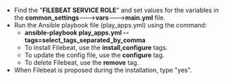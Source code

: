 - Find the "**FILEBEAT SERVICE ROLE**" and set values for the variables in the **common_settings**--->**vars**--->**main.yml** file.
- Run the Ansible playbook file (play_apps.yml) using the command: 
  - **ansible-playbook play_apps.yml --tags=select_tags_separated_by_comma**
  - To install Filebeat, use the **install,configure** tags.
  - To update the config file, use the **configure** tag. 
  - To delete Filebeat, use the **remove** tag.
- When Filebeat is proposed during the installation, type "yes".
